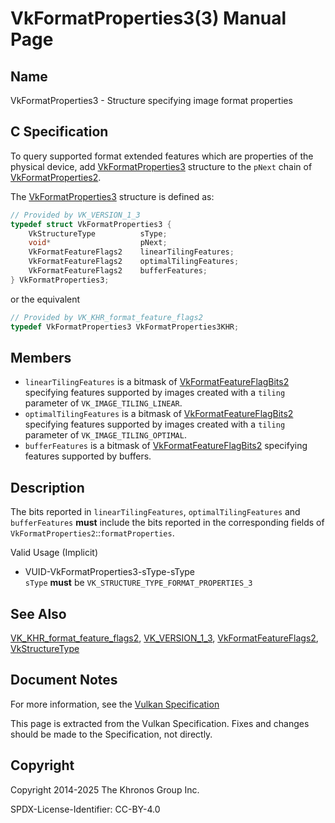 # VkFormatProperties3(3) Manual Page

## Name

VkFormatProperties3 - Structure specifying image format properties



## [](#_c_specification)C Specification

To query supported format extended features which are properties of the physical device, add [VkFormatProperties3](https://registry.khronos.org/vulkan/specs/latest/man/html/VkFormatProperties3.html) structure to the `pNext` chain of [VkFormatProperties2](https://registry.khronos.org/vulkan/specs/latest/man/html/VkFormatProperties2.html).

The [VkFormatProperties3](https://registry.khronos.org/vulkan/specs/latest/man/html/VkFormatProperties3.html) structure is defined as:

```c++
// Provided by VK_VERSION_1_3
typedef struct VkFormatProperties3 {
    VkStructureType          sType;
    void*                    pNext;
    VkFormatFeatureFlags2    linearTilingFeatures;
    VkFormatFeatureFlags2    optimalTilingFeatures;
    VkFormatFeatureFlags2    bufferFeatures;
} VkFormatProperties3;
```

or the equivalent

```c++
// Provided by VK_KHR_format_feature_flags2
typedef VkFormatProperties3 VkFormatProperties3KHR;
```

## [](#_members)Members

- `linearTilingFeatures` is a bitmask of [VkFormatFeatureFlagBits2](https://registry.khronos.org/vulkan/specs/latest/man/html/VkFormatFeatureFlagBits2.html) specifying features supported by images created with a `tiling` parameter of `VK_IMAGE_TILING_LINEAR`.
- `optimalTilingFeatures` is a bitmask of [VkFormatFeatureFlagBits2](https://registry.khronos.org/vulkan/specs/latest/man/html/VkFormatFeatureFlagBits2.html) specifying features supported by images created with a `tiling` parameter of `VK_IMAGE_TILING_OPTIMAL`.
- `bufferFeatures` is a bitmask of [VkFormatFeatureFlagBits2](https://registry.khronos.org/vulkan/specs/latest/man/html/VkFormatFeatureFlagBits2.html) specifying features supported by buffers.

## [](#_description)Description

The bits reported in `linearTilingFeatures`, `optimalTilingFeatures` and `bufferFeatures` **must** include the bits reported in the corresponding fields of `VkFormatProperties2`::`formatProperties`.

Valid Usage (Implicit)

- [](#VUID-VkFormatProperties3-sType-sType)VUID-VkFormatProperties3-sType-sType  
  `sType` **must** be `VK_STRUCTURE_TYPE_FORMAT_PROPERTIES_3`

## [](#_see_also)See Also

[VK\_KHR\_format\_feature\_flags2](https://registry.khronos.org/vulkan/specs/latest/man/html/VK_KHR_format_feature_flags2.html), [VK\_VERSION\_1\_3](https://registry.khronos.org/vulkan/specs/latest/man/html/VK_VERSION_1_3.html), [VkFormatFeatureFlags2](https://registry.khronos.org/vulkan/specs/latest/man/html/VkFormatFeatureFlags2.html), [VkStructureType](https://registry.khronos.org/vulkan/specs/latest/man/html/VkStructureType.html)

## [](#_document_notes)Document Notes

For more information, see the [Vulkan Specification](https://registry.khronos.org/vulkan/specs/latest/html/vkspec.html#VkFormatProperties3)

This page is extracted from the Vulkan Specification. Fixes and changes should be made to the Specification, not directly.

## [](#_copyright)Copyright

Copyright 2014-2025 The Khronos Group Inc.

SPDX-License-Identifier: CC-BY-4.0